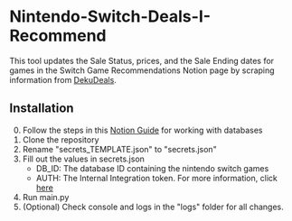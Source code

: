 # Nintendo-Switch-Deals-I-Recommend

This tool updates the Sale Status, prices, and the Sale Ending dates for games in the Switch Game Recommendations Notion page by scraping information from [DekuDeals](dekudeals.com).


## Installation

0. Follow the steps in this [Notion Guide](https://developers.notion.com/docs/create-a-notion-integration) for working with databases
1. Clone the repository
2. Rename "secrets_TEMPLATE.json" to "secrets.json"
3. Fill out the values in secrets.json
    - DB_ID: The database ID containing the nintendo switch games
    - AUTH: The Internal Integration token. For more information, click [here](https://developers.notion.com/docs/authorization)
4. Run main.py
5. (Optional) Check console and logs in the "logs" folder for all changes.
